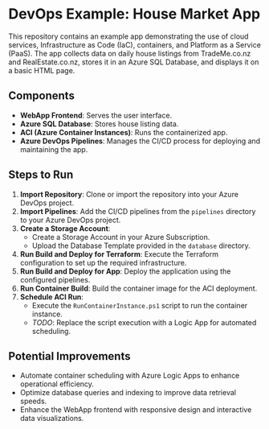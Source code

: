 # DevOps Example: House Market App

This repository contains an example app demonstrating the use of cloud services, Infrastructure as Code (IaC), containers, and Platform as a Service (PaaS). The app collects data on daily house listings from TradeMe.co.nz and RealEstate.co.nz, stores it in an Azure SQL Database, and displays it on a basic HTML page.

## Components

- **WebApp Frontend**: Serves the user interface.
- **Azure SQL Database**: Stores house listing data.
- **ACI (Azure Container Instances)**: Runs the containerized app.
- **Azure DevOps Pipelines**: Manages the CI/CD process for deploying and maintaining the app.

## Steps to Run

1. **Import Repository**: Clone or import the repository into your Azure DevOps project.
2. **Import Pipelines**: Add the CI/CD pipelines from the `pipelines` directory to your Azure DevOps project.
3. **Create a Storage Account**:
   - Create a Storage Account in your Azure Subscription.
   - Upload the Database Template provided in the `database` directory.
4. **Run Build and Deploy for Terraform**: Execute the Terraform configuration to set up the required infrastructure.
5. **Run Build and Deploy for App**: Deploy the application using the configured pipelines.
6. **Run Container Build**: Build the container image for the ACI deployment.
7. **Schedule ACI Run**:
   - Execute the `RunContainerInstance.ps1` script to run the container instance.
   - *TODO*: Replace the script execution with a Logic App for automated scheduling.

## Potential Improvements

- Automate container scheduling with Azure Logic Apps to enhance operational efficiency.
- Optimize database queries and indexing to improve data retrieval speeds.
- Enhance the WebApp frontend with responsive design and interactive data visualizations.

